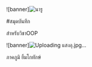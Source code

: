 ![banner]![นารู](https://github.com/BabyTsto/BabyTsto.github.io/assets/159879272/c029b333-cafb-4181-93f2-e144b6b23bc3)


#สมุดบันทึก

สำหรับวิชาOOP

![banner]![Uploading แสงอุ.jpg…]()


ภาคภูมิ ยิ้มโกทักษ์
